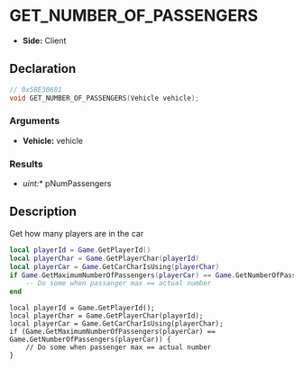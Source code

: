 # GET_NUMBER_OF_PASSENGERS
- **Side:** Client

## Declaration
```cpp
// 0x5BE30681
void GET_NUMBER_OF_PASSENGERS(Vehicle vehicle);
```

### Arguments
- **Vehicle:** vehicle

### Results
- **uint*:** pNumPassengers

## Description
Get how many players are in the car

```lua
local playerId = Game.GetPlayerId()
local playerChar = Game.GetPlayerChar(playerId)
local playerCar = Game.GetCarCharIsUsing(playerChar)
if Game.GetMaximumNumberOfPassengers(playerCar) == Game.GetNumberOfPassengers(playerCar) then
    -- Do some when passanger max == actual number
end
```

```squirrel
local playerId = Game.GetPlayerId();
local playerChar = Game.GetPlayerChar(playerId);
local playerCar = Game.GetCarCharIsUsing(playerChar);
if (Game.GetMaximumNumberOfPassengers(playerCar) == Game.GetNumberOfPassengers(playerCar)) {
    // Do some when passenger max == actual number
}
```